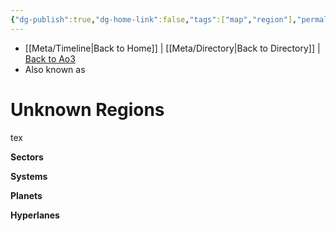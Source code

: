 ```yaml
---
{"dg-publish":true,"dg-home-link":false,"tags":["map","region"],"permalink":"/navigational/unknown-regions/","dgHomeLink":false,"dgPassFrontmatter":true}
---
```


- [[Meta/Timeline\|Back to Home]] | [[Meta/Directory\|Back to Directory]] | [Back to Ao3](https://archiveofourown.org/works/19334440/chapters/45992584)
- Also known as

# Unknown Regions
tex

**Sectors**

**Systems**

**Planets**

**Hyperlanes**
